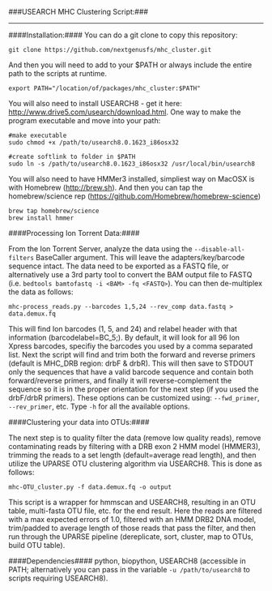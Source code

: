 ###USEARCH MHC Clustering Script:###

___
####Installation:####
You can do a git clone to copy this repository:

`git clone https://github.com/nextgenusfs/mhc_cluster.git`

And then you will need to add to your $PATH or always include the entire path to the scripts at runtime.

`export PATH="/location/of/packages/mhc_cluster:$PATH"`

You will also need to install USEARCH8 - get it here: http://www.drive5.com/usearch/download.html.  One way to make the program executable and move into your path:

```
#make executable
sudo chmod +x /path/to/usearch8.0.1623_i86osx32
```

```
#create softlink to folder in $PATH
sudo ln -s /path/to/usearch8.0.1623_i86osx32 /usr/local/bin/usearch8
```

You will also need to have HMMer3 installed, simpliest way on MacOSX is with Homebrew (http://brew.sh).  And then you can tap the homebrew/science rep (https://github.com/Homebrew/homebrew-science)

```
brew tap homebrew/science
brew install hmmer
```

####Processing Ion Torrent Data:####

From the Ion Torrent Server, analyze the data using the `--disable-all-filters` BaseCaller argument. This will leave the adapters/key/barcode sequence intact. The data need to be exported as a FASTQ file, or alternatively use a 3rd party tool to convert the BAM output file to FASTQ (i.e. `bedtools bamtofastq -i <BAM> -fq <FASTQ>`). You can then de-multiplex the data as follows:

`mhc-process_reads.py --barcodes 1,5,24 --rev_comp data.fastq > data.demux.fq`

This will find Ion barcodes (1, 5, and 24) and relabel header with that information (barcodelabel=BC_5;). By default,     it will look for all 96 Ion Xpress barcodes, specifiy the barcodes you used by a comma separated list. Next the script will find and trim both the forward and reverse primers (default is MHC_DRB region: drbF & drbR). This will then save to STDOUT only the sequences that have a valid barcode sequence and contain both forward/reverse primers, and finally it will reverse-complement the sequence so it is in the proper orientation for the next step (if you used the drbF/drbR primers).  These options can be customized using: `--fwd_primer`, `--rev_primer`, etc. Type `-h` for all the available options.

####Clustering your data into OTUs:####

The next step is to quality filter the data (remove low quality reads), remove contaminating reads by filtering with a DRB exon 2 HMM model (HMMER3), trimming the reads to a set length (default=average read length), and then utilize the UPARSE OTU clustering algorithm via USEARCH8.  This is done as follows:

`mhc-OTU_cluster.py -f data.demux.fq -o output`

This script is a wrapper for hmmscan and USEARCH8, resulting in an OTU table, multi-fasta OTU file, etc. for the end result.  Here the reads are filtered with a max expected errors of 1.0, filtered with an HMM DRB2 DNA model, trim/padded to average length of those reads that pass the filter, and then run through the UPARSE pipeline (dereplicate, sort, cluster, map to OTUs, build OTU table).
    
####Dependencies####
python, biopython, USEARCH8 (accessible in PATH; alternatively you can pass in the variable `-u /path/to/usearch8` to scripts requiring USEARCH8).

